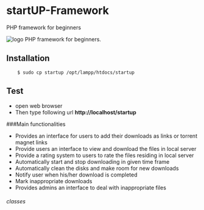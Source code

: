 # startUP-Framework
PHP framework for beginners


![logo](http://gdurl.com/)
PHP framework for beginners.

## Installation
```
	$ sudo cp startup /opt/lampp/htdocs/startup
```
## Test
* open web browser
* Then type following url **http://localhost/startup**  

###Main functionalities
* Provides an interface for users to add their downloads as links or torrent magnet links
* Provide users  an interface to view and download the files in local server
* Provide a rating system to users to rate the files residing in local server
* Automatically start and stop downloading in given time frame
* Automatically clean the disks and make room for new downloads
* Notify user when his/her download is completed
* Mark inappropriate downloads
* Provides admins an interface to deal with inappropriate files

###### classes

